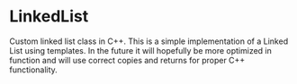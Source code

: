 # LinkedList
Custom linked list class in C++. This is a simple implementation of a Linked List using templates. In the future it will hopefully be more optimized in function and will use correct copies and returns for proper C++ functionality.
